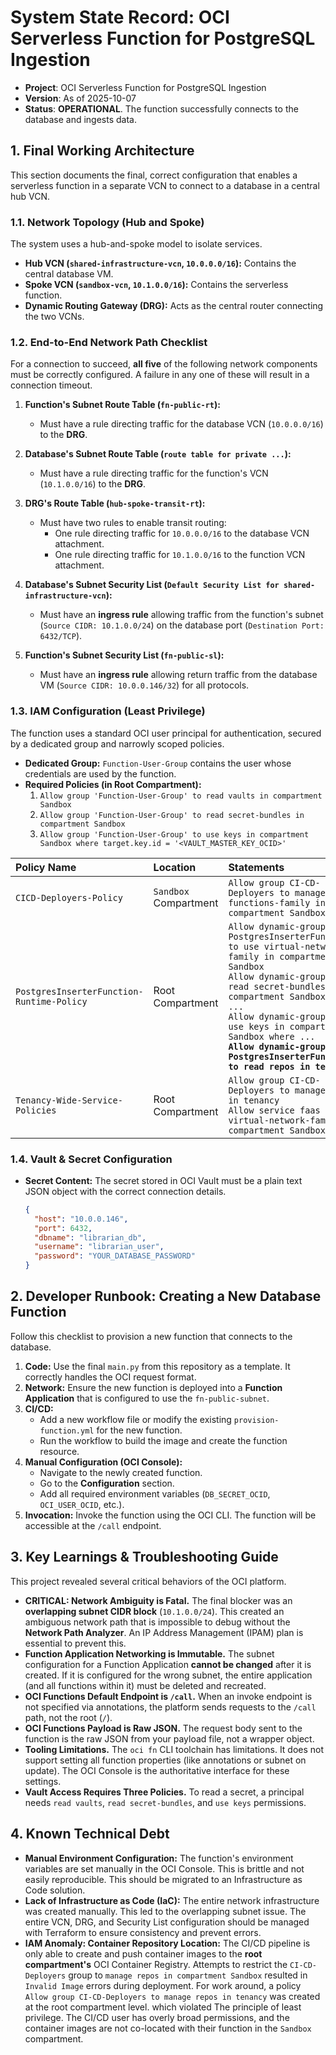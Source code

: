 
# System State Record: OCI Serverless Function for PostgreSQL Ingestion

-   **Project**: OCI Serverless Function for PostgreSQL Ingestion
-   **Version**: As of 2025-10-07
-   **Status**: **OPERATIONAL**. The function successfully connects to the database and ingests data.

## 1. Final Working Architecture

This section documents the final, correct configuration that enables a serverless function in a separate VCN to connect to a database in a central hub VCN.

### 1.1. Network Topology (Hub and Spoke)

The system uses a hub-and-spoke model to isolate services.

-   **Hub VCN (`shared-infrastructure-vcn`, `10.0.0.0/16`):** Contains the central database VM.
-   **Spoke VCN (`sandbox-vcn`, `10.1.0.0/16`):** Contains the serverless function.
-   **Dynamic Routing Gateway (DRG):** Acts as the central router connecting the two VCNs.

### 1.2. End-to-End Network Path Checklist

For a connection to succeed, **all five** of the following network components must be correctly configured. A failure in any one of these will result in a connection timeout.

1.  **Function's Subnet Route Table (`fn-public-rt`):**
    -   Must have a rule directing traffic for the database VCN (`10.0.0.0/16`) to the **DRG**.

2.  **Database's Subnet Route Table (`route table for private ...`):**
    -   Must have a rule directing traffic for the function's VCN (`10.1.0.0/16`) to the **DRG**.

3.  **DRG's Route Table (`hub-spoke-transit-rt`):**
    -   Must have two rules to enable transit routing:
        -   One rule directing traffic for `10.0.0.0/16` to the database VCN attachment.
        -   One rule directing traffic for `10.1.0.0/16` to the function VCN attachment.

4.  **Database's Subnet Security List (`Default Security List for shared-infrastructure-vcn`):**
    -   Must have an **ingress rule** allowing traffic from the function's subnet (`Source CIDR: 10.1.0.0/24`) on the database port (`Destination Port: 6432/TCP`).

5.  **Function's Subnet Security List (`fn-public-sl`):**
    -   Must have an **ingress rule** allowing return traffic from the database VM (`Source CIDR: 10.0.0.146/32`) for all protocols.

### 1.3. IAM Configuration (Least Privilege)

The function uses a standard OCI user principal for authentication, secured by a dedicated group and narrowly scoped policies.

-   **Dedicated Group:** `Function-User-Group` contains the user whose credentials are used by the function.
-   **Required Policies (in Root Compartment):**
    1.  `Allow group 'Function-User-Group' to read vaults in compartment Sandbox`
    2.  `Allow group 'Function-User-Group' to read secret-bundles in compartment Sandbox`
    3.  `Allow group 'Function-User-Group' to use keys in compartment Sandbox where target.key.id = '<VAULT_MASTER_KEY_OCID>'`

| Policy Name | Location | Statements |
| :--- | :--- | :--- |
| `CICD-Deployers-Policy` | `Sandbox` Compartment | `Allow group CI-CD-Deployers to manage functions-family in compartment Sandbox` |
| `PostgresInserterFunction-Runtime-Policy` | Root Compartment | `Allow dynamic-group PostgresInserterFunctionDG to use virtual-network-family in compartment Sandbox`<br>`Allow dynamic-group ... to read secret-bundles in compartment Sandbox where ...`<br>`Allow dynamic-group ... to use keys in compartment Sandbox where ...`<br>**`Allow dynamic-group PostgresInserterFunctionDG to read repos in tenancy`** |
| `Tenancy-Wide-Service-Policies` | Root Compartment | `Allow group CI-CD-Deployers to manage repos in tenancy`<br>`Allow service faas to use virtual-network-family in compartment Sandbox` |



### 1.4. Vault & Secret Configuration

-   **Secret Content:** The secret stored in OCI Vault must be a plain text JSON object with the correct connection details.
    ```json
    {
      "host": "10.0.0.146",
      "port": 6432,
      "dbname": "librarian_db",
      "username": "librarian_user",
      "password": "YOUR_DATABASE_PASSWORD"
    }
    ```

## 2. Developer Runbook: Creating a New Database Function

Follow this checklist to provision a new function that connects to the database.

1.  **Code:** Use the final `main.py` from this repository as a template. It correctly handles the OCI request format.
2.  **Network:** Ensure the new function is deployed into a **Function Application** that is configured to use the `fn-public-subnet`.
3.  **CI/CD:**
    -   Add a new workflow file or modify the existing `provision-function.yml` for the new function.
    -   Run the workflow to build the image and create the function resource.
4.  **Manual Configuration (OCI Console):**
    -   Navigate to the newly created function.
    -   Go to the **Configuration** section.
    -   Add all required environment variables (`DB_SECRET_OCID`, `OCI_USER_OCID`, etc.).
5.  **Invocation:** Invoke the function using the OCI CLI. The function will be accessible at the `/call` endpoint.

## 3. Key Learnings & Troubleshooting Guide

This project revealed several critical behaviors of the OCI platform.

-   **CRITICAL: Network Ambiguity is Fatal.** The final blocker was an **overlapping subnet CIDR block** (`10.1.0.0/24`). This created an ambiguous network path that is impossible to debug without the **Network Path Analyzer**. An IP Address Management (IPAM) plan is essential to prevent this.
-   **Function Application Networking is Immutable.** The subnet configuration for a Function Application **cannot be changed** after it is created. If it is configured for the wrong subnet, the entire application (and all functions within it) must be deleted and recreated.
-   **OCI Functions Default Endpoint is `/call`.** When an invoke endpoint is not specified via annotations, the platform sends requests to the `/call` path, not the root (`/`).
-   **OCI Functions Payload is Raw JSON.** The request body sent to the function is the raw JSON from your payload file, not a wrapper object.
-   **Tooling Limitations.** The `oci fn` CLI toolchain has limitations. It does not support setting all function properties (like annotations or subnet on update). The OCI Console is the authoritative interface for these settings.
-   **Vault Access Requires Three Policies.** To read a secret, a principal needs `read vaults`, `read secret-bundles`, and `use keys` permissions.

## 4. Known Technical Debt

-   **Manual Environment Configuration:** The function's environment variables are set manually in the OCI Console. This is brittle and not easily reproducible. This should be migrated to an Infrastructure as Code solution.
-   **Lack of Infrastructure as Code (IaC):** The entire network infrastructure was created manually. This led to the overlapping subnet issue. The entire VCN, DRG, and Security List configuration should be managed with Terraform to ensure consistency and prevent errors.
-   **IAM Anomaly: Container Repository Location:** The CI/CD pipeline is only able to create and push container images to the **root compartment's** OCI Container Registry. Attempts to restrict the `CI-CD-Deployers` group to `manage repos in compartment Sandbox` resulted in `Invalid Image` errors during deployment. For work around, a policy `Allow group CI-CD-Deployers to manage repos in tenancy` was created at the root compartment level. which violated The principle of least privilege. The CI/CD user has overly broad permissions, and the container images are not co-located with their function in the `Sandbox` compartment.

